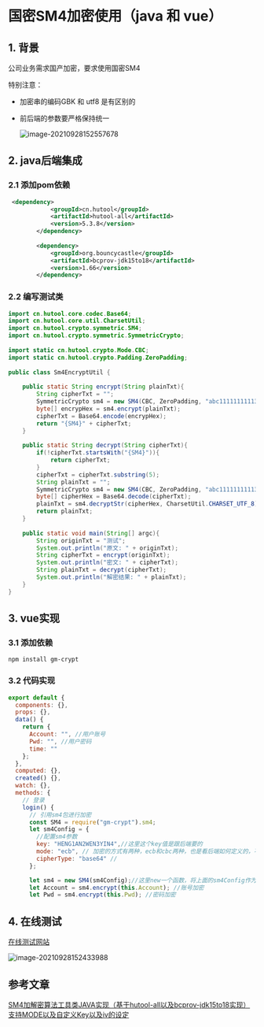 # 国密SM4加密使用（java 和 vue）

## 1. 背景

公司业务需求国产加密，要求使用国密SM4

特别注意：

- 加密串的编码GBK 和 utf8 是有区别的

- 前后端的参数要严格保持统一

  ![image-20210928152557678](https://gitee.com/zszdevelop/blogimage/raw/master/image-20210928152557678.png)

## 2. java后端集成

### 2.1 添加pom依赖

```xml
 <dependency>
            <groupId>cn.hutool</groupId>
            <artifactId>hutool-all</artifactId>
            <version>5.3.8</version>
        </dependency>
 
        <dependency>
            <groupId>org.bouncycastle</groupId>
            <artifactId>bcprov-jdk15to18</artifactId>
            <version>1.66</version>
        </dependency>

```

### 2.2 编写测试类

```java
import cn.hutool.core.codec.Base64;
import cn.hutool.core.util.CharsetUtil;
import cn.hutool.crypto.symmetric.SM4;
import cn.hutool.crypto.symmetric.SymmetricCrypto;
 
import static cn.hutool.crypto.Mode.CBC;
import static cn.hutool.crypto.Padding.ZeroPadding;
 
public class Sm4EncryptUtil {
 
    public static String encrypt(String plainTxt){
        String cipherTxt = "";
        SymmetricCrypto sm4 = new SM4(CBC, ZeroPadding, "abc1111111111333".getBytes(CharsetUtil.CHARSET_UTF_8), "iviviviviviviviv".getBytes(CharsetUtil.CHARSET_UTF_8));
        byte[] encrypHex = sm4.encrypt(plainTxt);
        cipherTxt = Base64.encode(encrypHex);
        return "{SM4}" + cipherTxt;
    }
 
    public static String decrypt(String cipherTxt){
        if(!cipherTxt.startsWith("{SM4}")){
            return cipherTxt;
        }
        cipherTxt = cipherTxt.substring(5);
        String plainTxt = "";
        SymmetricCrypto sm4 = new SM4(CBC, ZeroPadding, "abc1111111111333".getBytes(CharsetUtil.CHARSET_UTF_8), "iviviviviviviviv".getBytes(CharsetUtil.CHARSET_UTF_8));
        byte[] cipherHex = Base64.decode(cipherTxt);
        plainTxt = sm4.decryptStr(cipherHex, CharsetUtil.CHARSET_UTF_8);
        return plainTxt;
    }
 
    public static void main(String[] argc){
        String originTxt = "测试";
        System.out.println("原文: " + originTxt);
        String cipherTxt = encrypt(originTxt);
        System.out.println("密文: " + cipherTxt);
        String plainTxt = decrypt(cipherTxt);
        System.out.println("解密结果: " + plainTxt);
    }
}
```

## 3. vue实现

### 3.1 添加依赖

```
npm install gm-crypt 
```

### 3.2 代码实现

```js
export default {
  components: {},
  props: {},
  data() {
    return {
      Account: "", //用户账号
      Pwd: "", //用户密码
      time: ""
    };
  },
  computed: {},
  created() {},
  watch: {},
  methods: {
    // 登录
    login() {
      // 引用sm4包进行加密
      const SM4 = require("gm-crypt").sm4;
      let sm4Config = {
        //配置sm4参数
        key: "HENG1AN2WEN3YIN4",//这里这个key值是跟后端要的
        mode: "ecb", // 加密的方式有两种，ecb和cbc两种，也是看后端如何定义的，不过要是cbc的话下面还要加一个iv的参数，ecb不用
        cipherType: "base64" // 
      };

      let sm4 = new SM4(sm4Config);//这里new一个函数，将上面的sm4Config作为参数传递进去。然后就可以开心的加密了
      let Account = sm4.encrypt(this.Account); //账号加密
      let Pwd = sm4.encrypt(this.Pwd); //密码加密

```

## 4. 在线测试

[在线测试网站](https://the-x.cn/cryptography/Sm4.aspx)

![image-20210928152433988](https://gitee.com/zszdevelop/blogimage/raw/master/image-20210928152433988.png)

## 参考文章

[SM4加解密算法工具类JAVA实现（基于hutool-all以及bcprov-jdk15to18实现） 支持MODE以及自定义Key以及iv的设定](https://blog.csdn.net/ljzgood/article/details/117966293)